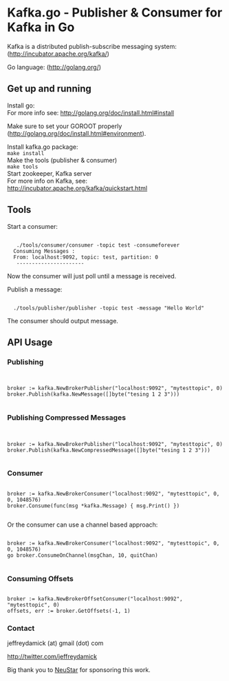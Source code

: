 # Kafka.go - Publisher & Consumer for Kafka in Go #

Kafka is a distributed publish-subscribe messaging system: (http://incubator.apache.org/kafka/)

Go language: (http://golang.org/) <br/>

## Get up and running ##

Install go: <br/>
For more info see: http://golang.org/doc/install.html#install 

Make sure to set your GOROOT properly (http://golang.org/doc/install.html#environment).

Install kafka.go package: <br/>
<code>make install</code>
<br/>
Make the tools (publisher & consumer) <br/>
<code>make tools</code>
<br/>
Start zookeeper, Kafka server <br/>
For more info on Kafka, see: http://incubator.apache.org/kafka/quickstart.html



## Tools ##

Start a consumer:
<pre><code>
   ./tools/consumer/consumer -topic test -consumeforever
  Consuming Messages :
  From: localhost:9092, topic: test, partition: 0
   ---------------------- 
</code></pre>

Now the consumer will just poll until a message is received.
  
Publish a message:
<pre><code>
  ./tools/publisher/publisher -topic test -message "Hello World"
</code></pre>

The consumer should output message.

## API Usage ##

### Publishing ###


<pre><code>

broker := kafka.NewBrokerPublisher("localhost:9092", "mytesttopic", 0)
broker.Publish(kafka.NewMessage([]byte("tesing 1 2 3")))

</code></pre>


### Publishing Compressed Messages ###

<pre><code>

broker := kafka.NewBrokerPublisher("localhost:9092", "mytesttopic", 0)
broker.Publish(kafka.NewCompressedMessage([]byte("tesing 1 2 3")))

</code></pre>


### Consumer ###

<pre><code>
broker := kafka.NewBrokerConsumer("localhost:9092", "mytesttopic", 0, 0, 1048576)
broker.Consume(func(msg *kafka.Message) { msg.Print() })

</code></pre>

Or the consumer can use a channel based approach:

<pre><code>
broker := kafka.NewBrokerConsumer("localhost:9092", "mytesttopic", 0, 0, 1048576)
go broker.ConsumeOnChannel(msgChan, 10, quitChan)

</code></pre>

### Consuming Offsets ###

<pre><code>
broker := kafka.NewBrokerOffsetConsumer("localhost:9092", "mytesttopic", 0)
offsets, err := broker.GetOffsets(-1, 1)
</code></pre>


### Contact ###

jeffreydamick (at) gmail (dot) com

http://twitter.com/jeffreydamick

Big thank you to [NeuStar](http://neustar.biz) for sponsoring this work.


